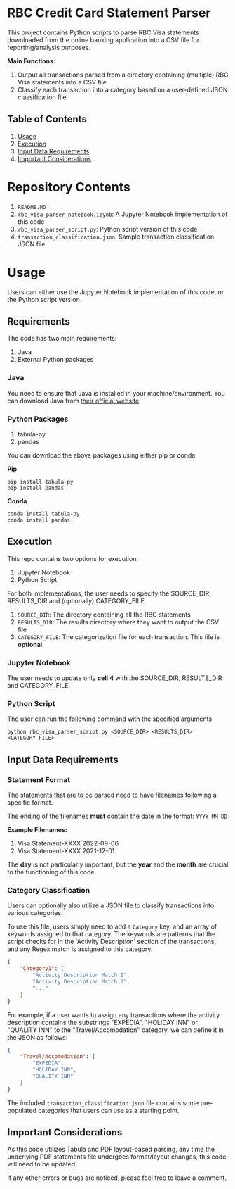 # RBC Credit Card Statement Parser
This project contains Python scripts to parse RBC Visa statements downloaded from the online banking application into a CSV file for reporting/analysis purposes.

**Main Functions:**
1. Output all transactions parsed from a directory containing (multiple) RBC Visa statements into a CSV file
2. Classify each transaction into a category based on a user-defined JSON classification file

## Table of Contents

1. [ Usage ](#Usage)
2. [ Execution ](#execution)
3. [ Input Data Requirements ](#datarequirements)
4. [ Important Considerations ](#notes) 

# Repository Contents
1. `README.MD`
2. `rbc_visa_parser_notebook.ipynb`: A Jupyter Notebook implementation of this code
3. `rbc_visa_parser_script.py`: Python script version of this code
4. `transaction_classification.json`: Sample transaction classification JSON file

# Usage
Users can either use the Jupyter Notebook implementation of this code, or the Python script version.

## Requirements
The code has two main requirements:
1. Java
2. External Python packages

### Java
You need to ensure that Java is installed in your machine/environment. You can download Java from [their official website](https://www.java.com/en/download/).

### Python Packages
1. tabula-py
2. pandas

You can download the above packages using either pip or conda:

**Pip**
```
pip install tabula-py
pip install pandas
```
**Conda**
```
conda install tabula-py
conda install pandas
```

## Execution

This repo contains two options for execution:
1. Jupyter Notebook
2. Python Script

For both implementations, the user needs to specify the SOURCE_DIR, RESULTS_DIR and (optionally) CATEGORY_FILE.

1. `SOURCE_DIR`: The directory containing all the RBC statements
2. `RESULTS_DIR`: The results directory where they want to output the CSV file
3. `CATEGORY_FILE`: The categorization file for each transaction. This file is **optional**.

### Jupyter Notebook
The user needs to update only **cell 4** with the SOURCE_DIR, RESULTS_DIR and CATEGORY_FILE.

### Python Script
The user can run the following command with the specified arguments
```
python rbc_visa_parser_script.py <SOURCE_DIR> <RESULTS_DIR> <CATEGORY_FILE>
```

<a name="datarequirements"></a>
## Input Data Requirements

### Statement Format

The statements that are to be parsed need to have filenames following a specific format.

The ending of the filenames **must** contain the date in the format: `YYYY-MM-DD`

**Example Filenames:**
1. Visa Statement-XXXX 2022-09-06
2. Visa Statement-XXXX 2021-12-01

The **day** is not particularly important, but the **year** and the **month** are crucial to the functioning of this code.

### Category Classification

Users can optionally also utilize a JSON file to classify transactions into various categories.

To use this file, users simply need to add a `Category` key, and an array of keywords assigned to that category. The keywords are patterns that the script 
checks for in the 'Activity Description' section of the transactions, and any Regex match is assigned to this category.

```json
{
    "Category1": [
        "Activity Description Match 1",
        "Activity Description Match 2",
        "..."
    ]
}
```
For example, if a user wants to assign any transactions where the activity description contains the substrings "EXPEDIA", "HOLIDAY INN" or "QUALITY INN" to the 
"Travel/Accomodation" category, we can define it in the JSON as follows:
```json
{
    "Travel/Accomodation": [
        "EXPEDIA",
        "HOLIDAY INN",
        "QUALITY INN"
    ]
}
```

The included `transaction_classification.json` file contains some pre-populated categories that users can use as a starting point.

<a name="notes"></a>
## Important Considerations
As this code utilizes Tabula and PDF layout-based parsing, any time the underlying PDF statements file undergoes format/layout changes, 
this code will need to be updated.

If any other errors or bugs are noticed, please feel free to leave a comment.
